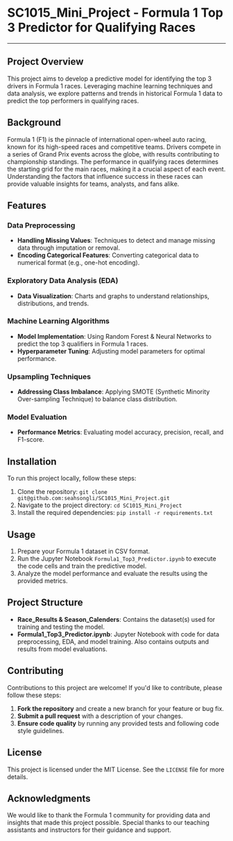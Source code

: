 # SC1015_Mini_Project - Formula 1 Top 3 Predictor for Qualifying Races
---

## Project Overview
This project aims to develop a predictive model for identifying the top 3 drivers in Formula 1 races. Leveraging machine learning techniques and data analysis, we explore patterns and trends in historical Formula 1 data to predict the top performers in qualifying races.

## Background
Formula 1 (F1) is the pinnacle of international open-wheel auto racing, known for its high-speed races and competitive teams. Drivers compete in a series of Grand Prix events across the globe, with results contributing to championship standings. The performance in qualifying races determines the starting grid for the main races, making it a crucial aspect of each event. Understanding the factors that influence success in these races can provide valuable insights for teams, analysts, and fans alike.

## Features
### Data Preprocessing
- **Handling Missing Values**: Techniques to detect and manage missing data through imputation or removal.
- **Encoding Categorical Features**: Converting categorical data to numerical format (e.g., one-hot encoding).

### Exploratory Data Analysis (EDA)
- **Data Visualization**: Charts and graphs to understand relationships, distributions, and trends.

### Machine Learning Algorithms
- **Model Implementation**: Using Random Forest & Neural Networks to predict the top 3 qualifiers in Formula 1 races.
- **Hyperparameter Tuning**: Adjusting model parameters for optimal performance.

### Upsampling Techniques
- **Addressing Class Imbalance**: Applying SMOTE (Synthetic Minority Over-sampling Technique) to balance class distribution.

### Model Evaluation
- **Performance Metrics**: Evaluating model accuracy, precision, recall, and F1-score.

## Installation
To run this project locally, follow these steps:
1. Clone the repository: `git clone git@github.com:seahsongli/SC1015_Mini_Project.git`
2. Navigate to the project directory: `cd SC1015_Mini_Project`
3. Install the required dependencies: `pip install -r requirements.txt`

## Usage
1. Prepare your Formula 1 dataset in CSV format.
2. Run the Jupyter Notebook `Formula1_Top3_Predictor.ipynb` to execute the code cells and train the predictive model.
3. Analyze the model performance and evaluate the results using the provided metrics.


## Project Structure
- **Race_Results & Season_Calenders**: Contains the dataset(s) used for training and testing the model.
- **Formula1_Top3_Predictor.ipynb**: Jupyter Notebook with code for data preprocessing, EDA, and model training. Also contains outputs and results from model evaluations.


## Contributing
Contributions to this project are welcome! If you'd like to contribute, please follow these steps:
1. **Fork the repository** and create a new branch for your feature or bug fix.
2. **Submit a pull request** with a description of your changes.
3. **Ensure code quality** by running any provided tests and following code style guidelines.

## License
This project is licensed under the MIT License. See the `LICENSE` file for more details.

## Acknowledgments
We would like to thank the Formula 1 community for providing data and insights that made this project possible. Special thanks to our teaching assistants and instructors for their guidance and support.